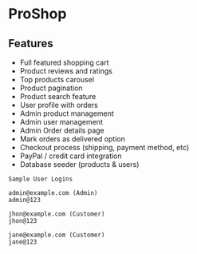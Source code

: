 # ProShop

## Features

- Full featured shopping cart
- Product reviews and ratings
- Top products carousel
- Product pagination
- Product search feature
- User profile with orders
- Admin product management
- Admin user management
- Admin Order details page
- Mark orders as delivered option
- Checkout process (shipping, payment method, etc)
- PayPal / credit card integration
- Database seeder (products & users)

```
Sample User Logins

admin@example.com (Admin)
admin@123

jhon@example.com (Customer)
jhon@123

jane@example.com (Customer)
jane@123
```
